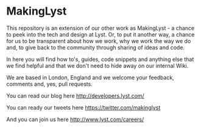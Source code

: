 # MakingLyst

This repository is an extension of our other work as MakingLyst - a chance to peek into the tech and design at Lyst. Or, to put it another way, a chance for us to be transparent about how we work, why we work the way we do and, to give back to the community through sharing of ideas and code.

In here you will find how to's, guides, code snippets and anything else that we find helpful and that we don't need to hide away on our internal Wiki.

We are based in London, England and we welcome your feedback, comments and, yes, pull requests.

You can read our blog here http://developers.lyst.com/

You can ready our tweets here https://twitter.com/makinglyst

And you can join us here http://www.lyst.com/careers/
